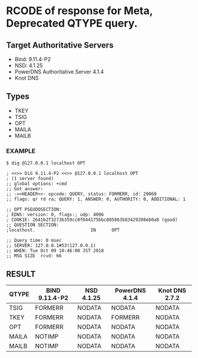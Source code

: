 # RCODE of response for Meta, Deprecated QTYPE query.

## Target Authoritative Servers

- Bind: 9.11.4-P2
- NSD: 4.1.25
- PowerDNS Authoritative Server 4.1.4
- Knot DNS

## Types

* TKEY
* TSIG
* OPT
* MAILA
* MAILB

### EXAMPLE

```
$ dig @127.0.0.1 localhost OPT

; <<>> DiG 9.11.4-P2 <<>> @127.0.0.1 localhost OPT
; (1 server found)
;; global options: +cmd
;; Got answer:
;; ->>HEADER<<- opcode: QUERY, status: FORMERR, id: 29060
;; flags: qr rd ra; QUERY: 1, ANSWER: 0, AUTHORITY: 0, ADDITIONAL: 1

;; OPT PSEUDOSECTION:
; EDNS: version: 0, flags:; udp: 4096
; COOKIE: 2641b2f3273b359cc0f044175bbc085863b83429208eb0a8 (good)
;; QUESTION SECTION:
;localhost.                     IN      OPT

;; Query time: 0 msec
;; SERVER: 127.0.0.1#53(127.0.0.1)
;; WHEN: Tue Oct 09 10:46:00 JST 2018
;; MSG SIZE  rcvd: 66
```


## RESULT


| QTYPE | BIND 9.11.4-P2 | NSD 4.1.25 | PowerDNS 4.1.4 | Knot DNS 2.7.2 |
|-------|----------------|------------|----------------|----------------|
| TSIG  | FORMERR        | NODATA     | NODATA         | NODATA         |
| TKEY  | FORMERR        | NODATA     | FORMERR        | NODATA         |
| OPT   | FORMERR        | NODATA     | NODATA         | NODATA         |
| MAILA | NOTIMP         | NODATA     | NODATA         | NODATA         |
| MAILB | NOTIMP         | NODATA     | NODATA         | NODATA         |

